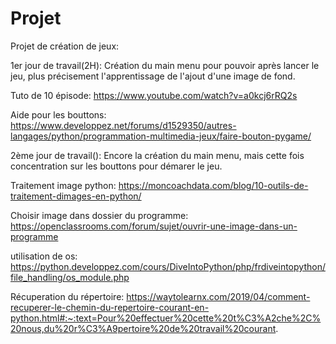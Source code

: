 # Projet
Projet de création de jeux:

1er jour de travail(2H):
  Création du main menu pour pouvoir après lancer le jeu, plus précisement l'apprentissage de l'ajout d'une image de fond.

Tuto de 10 épisode: https://www.youtube.com/watch?v=a0kcj6rRQ2s

Aide pour les bouttons: https://www.developpez.net/forums/d1529350/autres-langages/python/programmation-multimedia-jeux/faire-bouton-pygame/

2ème jour de travail():
  Encore la création du main menu, mais cette fois concentration sur les bouttons pour démarer le jeu.

Traitement image python: https://moncoachdata.com/blog/10-outils-de-traitement-dimages-en-python/

 Choisir image dans dossier du programme: https://openclassrooms.com/forum/sujet/ouvrir-une-image-dans-un-programme

utilisation de os: https://python.developpez.com/cours/DiveIntoPython/php/frdiveintopython/file_handling/os_module.php

Récuperation du répertoire: https://waytolearnx.com/2019/04/comment-recuperer-le-chemin-du-repertoire-courant-en-python.html#:~:text=Pour%20effectuer%20cette%20t%C3%A2che%2C%20nous,du%20r%C3%A9pertoire%20de%20travail%20courant.
